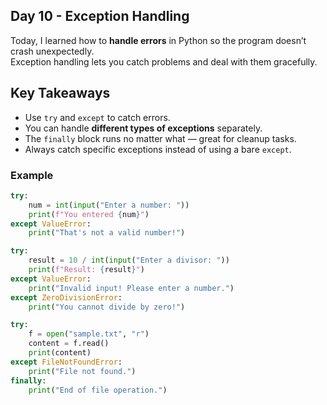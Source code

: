 ## Day 10 - Exception Handling

Today, I learned how to **handle errors** in Python so the program doesn’t crash unexpectedly.  
Exception handling lets you catch problems and deal with them gracefully.

## Key Takeaways
- Use `try` and `except` to catch errors.
- You can handle **different types of exceptions** separately.
- The `finally` block runs no matter what — great for cleanup tasks.
- Always catch specific exceptions instead of using a bare `except`.

### Example
```python
try:
    num = int(input("Enter a number: "))
    print(f"You entered {num}")
except ValueError:
    print("That's not a valid number!")

try:
    result = 10 / int(input("Enter a divisor: "))
    print(f"Result: {result}")
except ValueError:
    print("Invalid input! Please enter a number.")
except ZeroDivisionError:
    print("You cannot divide by zero!")

try:
    f = open("sample.txt", "r")
    content = f.read()
    print(content)
except FileNotFoundError:
    print("File not found.")
finally:
    print("End of file operation.")
